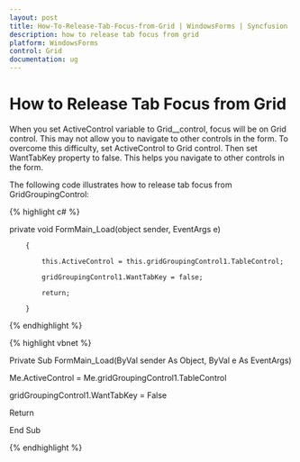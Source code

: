 ```yaml
---
layout: post
title: How-To-Release-Tab-Focus-from-Grid | WindowsForms | Syncfusion
description: how to release tab focus from grid
platform: WindowsForms
control: Grid
documentation: ug
---
```


# How to Release Tab Focus from Grid

When you set ActiveControl variable to Grid__control, focus will be on Grid control. This may not allow you to navigate to other controls in the form. To overcome this difficulty, set ActiveControl to Grid control. Then set WantTabKey property to false. This helps you navigate to other controls in the form.

The following code illustrates how to release tab focus from GridGroupingControl: 

{% highlight c# %}

private void FormMain_Load(object sender, EventArgs e)

        {

            this.ActiveControl = this.gridGroupingControl1.TableControl;

            gridGroupingControl1.WantTabKey = false;

            return;

        }


{% endhighlight %}

{% highlight vbnet %}

Private Sub FormMain_Load(ByVal sender As Object, ByVal e As EventArgs)

Me.ActiveControl = Me.gridGroupingControl1.TableControl

gridGroupingControl1.WantTabKey = False

Return

 End Sub


{% endhighlight %}

